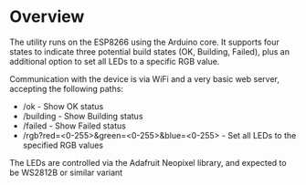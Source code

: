 # Overview

The utility runs on the ESP8266 using the Arduino core.  It supports four states to indicate three potential build states (OK, Building, Failed), plus an additional option to set all LEDs to a specific RGB value.

Communication with the device is via WiFi and a very basic web server, accepting the following paths:
 - /ok - Show OK status
 - /building - Show Building status
 - /failed - Show Failed status
 - /rgb?red=<0-255>&green=<0-255>&blue=<0-255> - Set all LEDs to the specified RGB values

 The LEDs are controlled via the Adafruit Neopixel library, and expected to be WS2812B or similar variant

